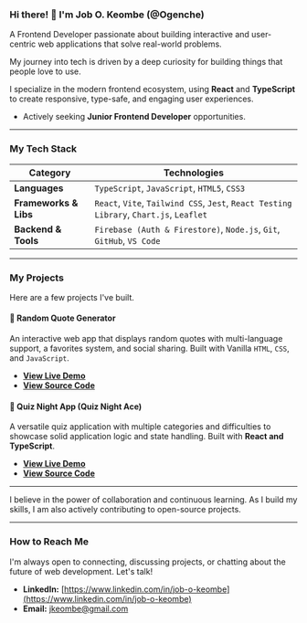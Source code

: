 ### Hi there! 👋 I'm Job O. Keombe (@Ogenche)

A Frontend Developer passionate about building interactive and user-centric web applications that solve real-world problems.

My journey into tech is driven by a deep curiosity for building things that people love to use.

I specialize in the modern frontend ecosystem, using **React** and **TypeScript** to create responsive, type-safe, and engaging user experiences.

* Actively seeking **Junior Frontend Developer** opportunities.

---

### My Tech Stack

| Category | Technologies |
| --- | --- |
| **Languages** | `TypeScript`, `JavaScript`, `HTML5`, `CSS3` |
| **Frameworks & Libs** | `React`, `Vite`, `Tailwind CSS`, `Jest`, `React Testing Library`, `Chart.js`, `Leaflet` |
| **Backend & Tools** | `Firebase (Auth & Firestore)`, `Node.js`, `Git`, `GitHub`, `VS Code` |

---

### My Projects

Here are a few projects I've built.

#### 💬 Random Quote Generator
An interactive web app that displays random quotes with multi-language support, a favorites system, and social sharing. Built with Vanilla `HTML`, `CSS`, and `JavaScript`.
- **[View Live Demo](https://quote-generator-orpin-two.vercel.app/)**
- **[View Source Code](https://github.com/Ogenche/quote-generator)**

#### 🧠 Quiz Night App (Quiz Night Ace)
A versatile quiz application with multiple categories and difficulties to showcase solid application logic and state handling. Built with **React and TypeScript**.
- **[View Live Demo](https://quiz-night-ace.vercel.app)**
- **[View Source Code](https://github.com/Ogenche/quiz-night-ace)**

---

I believe in the power of collaboration and continuous learning. As I build my skills, I am also actively contributing to open-source projects.

---

### How to Reach Me

I'm always open to connecting, discussing projects, or chatting about the future of web development. Let's talk!

* **LinkedIn:** [https://www.linkedin.com/in/job-o-keombe](https://www.linkedin.com/in/job-o-keombe)
* **Email:** [jkeombe@gmail.com](mailto:jkeombe@gmail.com)
